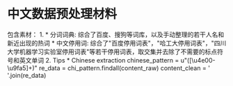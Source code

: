 # 中文数据预处理材料
包含素材：
1.
	* 分词词典: 综合了百度、搜狗等词库，以及手动整理的若干人名和新近出现的热词
	* 中文停用词: 综合了"百度停用词表"，"哈工大停用词表"，"四川大学机器学习实验室停用词表"等若干停用词表，取交集并去除了不需要的标点符号和英文单词
2. Tips
	* Chinese extraction
		chinese_pattern = u"([\u4e00-\u9fa5]+)"
		re_data = chi_pattern.findall(content_raw)
		content_clean  = ' '.join(re_data)